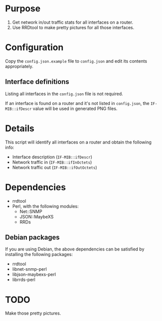 # Purpose

1. Get network in/out traffic stats for all interfaces on a router.
2. Use RRDtool to make pretty pictures for all those interfaces.

# Configuration

Copy the `config.json.example` file to `config.json` and edit its contents appropriately.

## Interface definitions

Listing all interfaces in the `config.json` file is not required.

If an interface is found on a router and it's not listed in `config.json`, the
`IF-MIB::ifDescr` value will be used in generated PNG files.

# Details

This script will identify all interfaces on a router and obtain the following info:

- Interface description (`IF-MIB::ifDescr`)
- Network traffic in (`IF-MIB::ifInOctets`)
- Network traffic out (`IF-MIB::ifOutOctets`)

# Dependencies

- rrdtool
- Perl, with the following modules:
	- Net::SNMP
	- JSON::MaybeXS
	- RRDs

## Debian packages

If you are using Debian, the above dependencies can be satisfied by installing the following packages:

- rrdtool
- libnet-snmp-perl
- libjson-maybexs-perl
- librrds-perl

# TODO

Make those pretty pictures.

